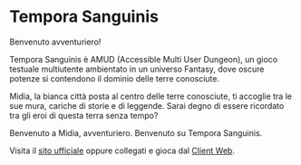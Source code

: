 # Tempora Sanguinis

Benvenuto avventuriero!

Tempora Sanguinis è AMUD (Accessible Multi User Dungeon), un gioco testuale multiutente ambientato in un universo Fantasy, dove oscure potenze si contendono il dominio delle terre conosciute.

Midia, la bianca città posta al centro delle terre conosciute, ti accoglie tra le sue mura, cariche di storie e di leggende.
Sarai degno di essere ricordato tra gli eroi di questa terra senza tempo?

Benvenuto a Midia, avventuriero. Benvenuto su Tempora Sanguinis.

Visita il [sito ufficiale](https://temporasanguinis.it) oppure collegati e gioca dal [Client Web](https://temporasanguinis.it/client).

